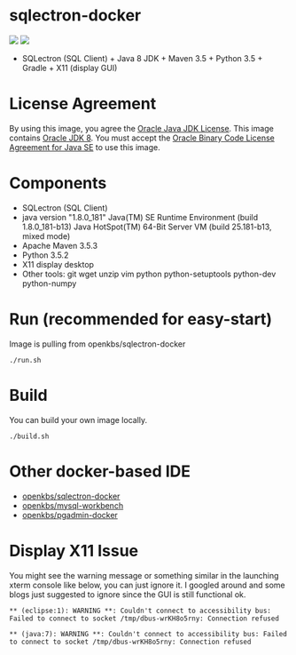 # sqlectron-docker
[![](https://images.microbadger.com/badges/image/openkbs/sqlectron-docker.svg)](https://microbadger.com/images/openkbs/sqlectron-docker "Get your own image badge on microbadger.com") [![](https://images.microbadger.com/badges/version/openkbs/sqlectron-docker.svg)](https://microbadger.com/images/openkbs/sqlectron-docker "Get your own version badge on microbadger.com")

* SQLectron (SQL Client) + Java 8 JDK + Maven 3.5 + Python 3.5 + Gradle + X11 (display GUI)

# License Agreement
By using this image, you agree the [Oracle Java JDK License](http://www.oracle.com/technetwork/java/javase/terms/license/index.html).
This image contains [Oracle JDK 8](http://www.oracle.com/technetwork/java/javase/downloads/index.html). You must accept the [Oracle Binary Code License Agreement for Java SE](http://www.oracle.com/technetwork/java/javase/terms/license/index.html) to use this image.

# Components
* SQLectron (SQL Client) 
* java version "1.8.0_181"
  Java(TM) SE Runtime Environment (build 1.8.0_181-b13)
  Java HotSpot(TM) 64-Bit Server VM (build 25.181-b13, mixed mode)
* Apache Maven 3.5.3
* Python 3.5.2
* X11 display desktop
* Other tools: git wget unzip vim python python-setuptools python-dev python-numpy 

# Run (recommended for easy-start)
Image is pulling from openkbs/sqlectron-docker
```
./run.sh
```

# Build
You can build your own image locally.
```
./build.sh
```

# Other docker-based IDE
* [openkbs/sqlectron-docker](https://hub.docker.com/r/openkbs/sqlectron-docker/)
* [openkbs/mysql-workbench](https://hub.docker.com/r/openkbs/mysql-workbench/)
* [openkbs/pgadmin-docker](https://hub.docker.com/r/openkbs/pgadmin-docker/)

# Display X11 Issue
You might see the warning message or something similar in the launching xterm console like below, you can just ignore it. I googled around and some blogs just suggested to ignore since the GUI is still functional ok.
```
** (eclipse:1): WARNING **: Couldn't connect to accessibility bus: Failed to connect to socket /tmp/dbus-wrKH8o5rny: Connection refused

** (java:7): WARNING **: Couldn't connect to accessibility bus: Failed to connect to socket /tmp/dbus-wrKH8o5rny: Connection refused

```
